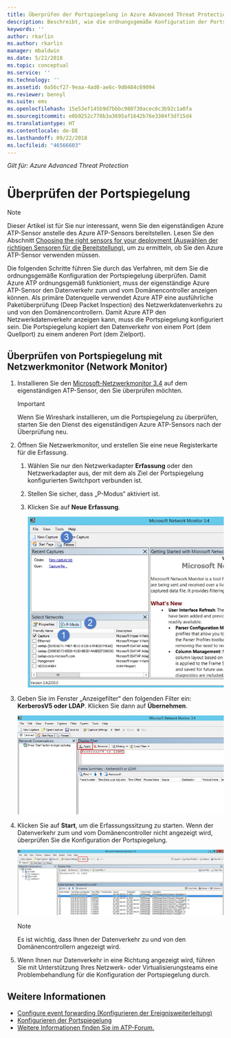 ```yaml
---
title: Überprüfen der Portspiegelung in Azure Advanced Threat Protection | Microsoft-Dokumentation
description: Beschreibt, wie die ordnungsgemäße Konfiguration der Portspiegelung in Azure ATP überprüft wird.
keywords: ''
author: rkarlin
ms.author: rkarlin
manager: mbaldwin
ms.date: 5/22/2018
ms.topic: conceptual
ms.service: ''
ms.technology: ''
ms.assetid: 0a56cf27-9eaa-4ad0-ae6c-9d0484c69094
ms.reviewer: bennyl
ms.suite: ems
ms.openlocfilehash: 15e53ef145b9d7bbbc980730acec6c3b92c1a0fa
ms.sourcegitcommit: e0b9252c770b3a3695af1642b76e3304f3df15d4
ms.translationtype: HT
ms.contentlocale: de-DE
ms.lasthandoff: 09/22/2018
ms.locfileid: "46566603"
---
```

*Gilt für: Azure Advanced Threat Protection*



# <a name="validate-port-mirroring"></a>Überprüfen der Portspiegelung
> [!NOTE] 
> Dieser Artikel ist für Sie nur interessant, wenn Sie den eigenständigen Azure ATP-Sensor anstelle des Azure ATP-Sensors bereitstellen. Lesen Sie den Abschnitt [Choosing the right sensors for your deployment (Auswählen der richtigen Sensoren für die Bereitstellung)](atp-capacity-planning.md#choosing-the-right-sensor-type-for-your-deployment), um zu ermitteln, ob Sie den Azure ATP-Sensor verwenden müssen.
 
Die folgenden Schritte führen Sie durch das Verfahren, mit dem Sie die ordnungsgemäße Konfiguration der Portspiegelung überprüfen. Damit Azure ATP ordnungsgemäß funktioniert, muss der eigenständige Azure ATP-Sensor den Datenverkehr zum und vom Domänencontroller anzeigen können. Als primäre Datenquelle verwendet Azure ATP eine ausführliche Paketüberprüfung (Deep Packet Inspection) des Netzwerkdatenverkehrs zu und von den Domänencontrollern. Damit Azure ATP den Netzwerkdatenverkehr anzeigen kann, muss die Portspiegelung konfiguriert sein. Die Portspiegelung kopiert den Datenverkehr von einem Port (dem Quellport) zu einem anderen Port (dem Zielport).

## <a name="validate-port-mirroring-using-net-mon"></a>Überprüfen von Portspiegelung mit Netzwerkmonitor (Network Monitor)
1.  Installieren Sie den [Microsoft-Netzwerkmonitor 3.4](http://www.microsoft.com/download/details.aspx?id=4865) auf dem eigenständigen ATP-Sensor, den Sie überprüfen möchten.

    > [!IMPORTANT]
    > Wenn Sie Wireshark installieren, um die Portspiegelung zu überprüfen, starten Sie den Dienst des eigenständigen Azure ATP-Sensors nach der Überprüfung neu.

2.  Öffnen Sie Netzwerkmonitor, und erstellen Sie eine neue Registerkarte für die Erfassung.

    1.  Wählen Sie nur den Netzwerkadapter **Erfassung** oder den Netzwerkadapter aus, der mit dem als Ziel der Portspiegelung konfigurierten Switchport verbunden ist.

    2.  Stellen Sie sicher, dass „P-Modus“ aktiviert ist.

    3.  Klicken Sie auf **Neue Erfassung**.

        ![Abbildung des Erstellens einer neuen Registerkarte für die Erfassung](media/atp-port-mirroring-capture.png)

3.  Geben Sie im Fenster „Anzeigefilter“ den folgenden Filter ein: **KerberosV5 oder LDAP**. Klicken Sie dann auf **Übernehmen**.

    ![Abbildung des Filters „KerberosV5 oder LDAP“](media/atp-port-mirroring-filter-settings.png)

4.  Klicken Sie auf **Start**, um die Erfassungssitzung zu starten. Wenn der Datenverkehr zum und vom Domänencontroller nicht angezeigt wird, überprüfen Sie die Konfiguration der Portspiegelung.

    ![Abbildung Starten der Erfassungssitzung](media/atp-port-mirroring-capture-traffic.png)

    > [!NOTE]
    > Es ist wichtig, dass Ihnen der Datenverkehr zu und von den Domänencontrollern angezeigt wird.
    

5.  Wenn Ihnen nur Datenverkehr in eine Richtung angezeigt wird, führen Sie mit Unterstützung Ihres Netzwerk- oder Virtualisierungsteams eine Problembehandlung für die Konfiguration der Portspiegelung durch.

## <a name="see-also"></a>Weitere Informationen

- [Configure event forwarding (Konfigurieren der Ereignisweiterleitung)](configure-event-forwarding.md)
- [Konfigurieren der Portspiegelung](configure-port-mirroring.md)
- [Weitere Informationen finden Sie im ATP-Forum.](https://aka.ms/azureatpcommunity)
